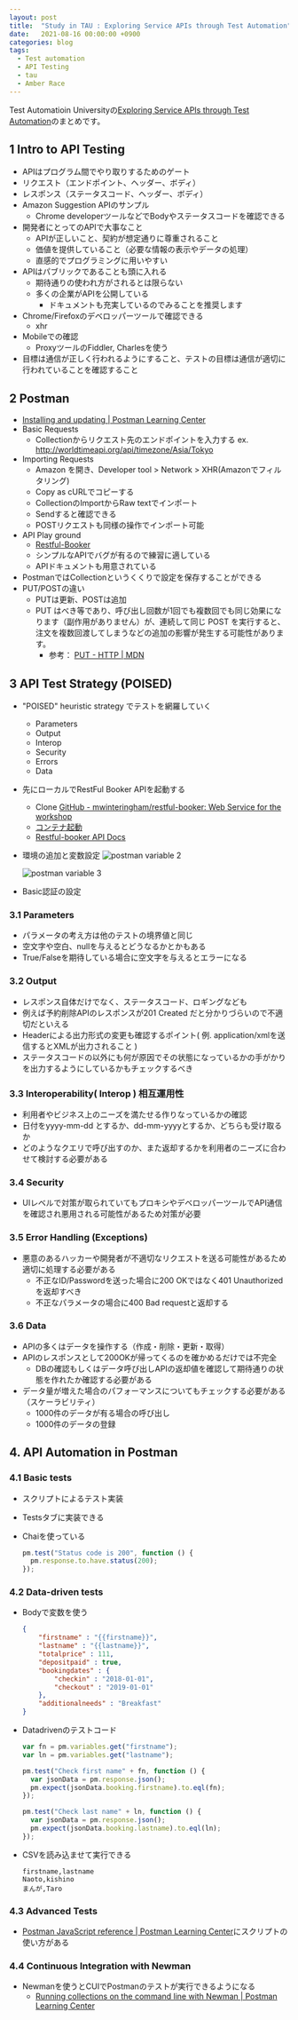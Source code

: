 ```yaml
---
layout: post
title:  "Study in TAU : Exploring Service APIs through Test Automation"
date:   2021-08-16 00:00:00 +0900
categories: blog
tags:
  - Test automation
  - API Testing
  - tau
  - Amber Race
---
```


Test Automatioin Universityの[Exploring Service APIs through Test Automation](https://testautomationu.applitools.com/exploring-service-apis-through-test-automation/)のまとめです。

## 1 Intro to API Testing
- APIはプログラム間でやり取りするためのゲート
- リクエスト（エンドポイント、ヘッダー、ボディ）
- レスポンス（ステータスコード、ヘッダー、ボディ）
- Amazon Suggestion APIのサンプル
  - Chrome developerツールなどでBodyやステータスコードを確認できる
- 開発者にとってのAPIで大事なこと
  - APIが正しいこと、契約が想定通りに尊重されること
  - 価値を提供していること（必要な情報の表示やデータの処理）
  - 直感的でプログラミングに用いやすい
- APIはパブリックであることも頭に入れる
  - 期待通りの使われ方がされるとは限らない
  - 多くの企業がAPIを公開している
    - ドキュメントも充実しているのでみることを推奨します
- Chrome/Firefoxのデベロッパーツールで確認できる
  - xhr
- Mobileでの確認
  - ProxyツールのFiddler, Charlesを使う
- 目標は通信が正しく行われるようにすること、テストの目標は通信が適切に行われていることを確認すること

## 2 Postman
- [Installing and updating \| Postman Learning Center](https://learning.postman.com/docs/getting-started/installation-and-updates/)
- Basic Requests
  - Collectionからリクエスト先のエンドポイントを入力する
    ex. http://worldtimeapi.org/api/timezone/Asia/Tokyo
- Importing Requests
  - Amazon を開き、Developer tool > Network > XHR(Amazonでフィルタリング)
  - Copy as cURLでコピーする
  - CollectionのImportからRaw textでインポート
  - Sendすると確認できる
  - POSTリクエストも同様の操作でインポート可能
- API Play ground
  - [Restful-Booker](https://restful-booker.herokuapp.com/)
  - シンプルなAPIでバグが有るので練習に適している
  - APIドキュメントも用意されている
- PostmanではCollectionというくくりで設定を保存することができる
- PUT/POSTの違い
  - PUTは更新、POSTは追加
  - PUT はべき等であり、呼び出し回数が1回でも複数回でも同じ効果になります（副作用がありません）が、連続して同じ POST を実行すると、注文を複数回渡してしまうなどの追加の影響が発生する可能性があります。
    - 参考： [PUT - HTTP \| MDN](https://developer.mozilla.org/ja/docs/Web/HTTP/Methods/PUT)

## 3 API Test Strategy (POISED)

- "POISED" heuristic strategy でテストを網羅していく
  - Parameters
  - Output
  - Interop
  - Security
  - Errors
  - Data

- 先にローカルでRestFul Booker APIを起動する
  - Clone [GitHub - mwinteringham/restful-booker: Web Service for the workshop](https://github.com/mwinteringham/restful-booker)
  - [コンテナ起動](https://github.com/mwinteringham/restful-booker#installation)
  - [Restful-booker API Docs](https://restful-booker.herokuapp.com/apidoc/index.html)

- 環境の追加と変数設定
  ![postman variable 2](/assets/images/2021-08-16-exploring-service-APIs-through-test-automation-tau/Postman_variables_2.png)

  ![postman variable 3](/assets/images/2021-08-16-exploring-service-APIs-through-test-automation-tau/Postman_variables_3.png)
- Basic認証の設定

### 3.1 Parameters
- パラメータの考え方は他のテストの境界値と同じ
- 空文字や空白、nullを与えるとどうなるかとかもある
- True/Falseを期待している場合に空文字を与えるとエラーになる

### 3.2 Output
- レスポンス自体だけでなく、ステータスコード、ロギングなども
- 例えば予約削除APIのレスポンスが201 Created だと分かりづらいので不適切だといえる
- Headerによる出力形式の変更も確認するポイント( 例. application/xmlを送信するとXMLが出力されること )
- ステータスコードの以外にも何が原因でその状態になっているかの手がかりを出力するようにしているかもチェックするべき

### 3.3 Interoperability( Interop ) 相互運用性

- 利用者やビジネス上のニーズを満たせる作りなっているかの確認
- 日付をyyyy-mm-dd とするか、dd-mm-yyyyとするか、どちらも受け取るか
- どのようなクエリで呼び出すのか、また返却するかを利用者のニーズに合わせて検討する必要がある

### 3.4 Security
- UIレベルで対策が取られていてもプロキシやデベロッパーツールでAPI通信を確認され悪用される可能性があるため対策が必要

### 3.5 Error Handling (Exceptions)
- 悪意のあるハッカーや開発者が不適切なリクエストを送る可能性があるため適切に処理する必要がある
  - 不正なID/Passwordを送った場合に200 OKではなく401 Unauthorizedを返却すべき
  - 不正なパラメータの場合に400 Bad requestと返却する

### 3.6 Data
- APIの多くはデータを操作する（作成・削除・更新・取得）
- APIのレスポンスとして200OKが帰ってくるのを確かめるだけでは不完全
  - DBの確認もしくはデータ呼び出しAPIの返却値を確認して期待通りの状態を作れたか確認する必要がある
- データ量が増えた場合のパフォーマンスについてもチェックする必要がある（スケーラビリティ）
  - 1000件のデータが有る場合の呼び出し
  - 1000件のデータの登録


## 4. API Automation in Postman

### 4.1 Basic tests
- スクリプトによるテスト実装
- Testsタブに実装できる
- Chaiを使っている

  ```javascript
  pm.test("Status code is 200", function () {
	pm.response.to.have.status(200);
  });
  ```

### 4.2 Data-driven tests
- Bodyで変数を使う
  ```json
  {
      "firstname" : "{{firstname}}",
      "lastname" : "{{lastname}}",
      "totalprice" : 111,
      "depositpaid" : true,
      "bookingdates" : {
          "checkin" : "2018-01-01",
          "checkout" : "2019-01-01"
      },
      "additionalneeds" : "Breakfast"
  }
  ```
- Datadrivenのテストコード
  ```javascript
  var fn = pm.variables.get("firstname");
  var ln = pm.variables.get("lastname");

  pm.test("Check first name" + fn, function () {
  	var jsonData = pm.response.json();
  	pm.expect(jsonData.booking.firstname).to.eql(fn);
  });

  pm.test("Check last name" + ln, function () {
  	var jsonData = pm.response.json();
  	pm.expect(jsonData.booking.lastname).to.eql(ln);
  });
  ```
- CSVを読み込ませて実行できる
  ```
  firstname,lastname
  Naoto,kishino
  まんが,Taro
  ```

### 4.3 Advanced Tests
- [Postman JavaScript reference \| Postman Learning Center](https://learning.postman.com/docs/writing-scripts/script-references/postman-sandbox-api-reference/)にスクリプトの使い方がある

### 4.4 Continuous Integration with Newman
- Newmanを使うとCUIでPostmanのテストが実行できるようになる
  - [Running collections on the command line with Newman \| Postman Learning Center](https://learning.postman.com/docs/running-collections/using-newman-cli/command-line-integration-with-newman/)